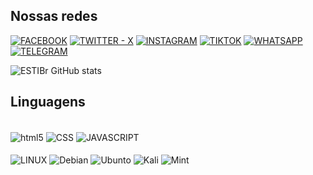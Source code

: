 ## Nossas redes

[![FACEBOOK](https://img.shields.io/badge/Facebook-1877F2?style=for-the-badge&logo=facebook&logoColor=white)](https://www.facebook.com/profile.php?id=61558816026193)
[![TWITTER - X](https://img.shields.io/badge/Twitter-1DA1F2?style=for-the-badge&logo=twitter&logoColor=white)](https://x.com/Franciscopajr?t=IUpEhGeJB9d3J005ctaCvg&s=09)
[![INSTAGRAM](https://img.shields.io/badge/Instagram-E4405F?style=for-the-badge&logo=instagram&logoColor=white)](https://www.instagram.com/engennharia_de_software_e_ti_b/)
[![TIKTOK](https://img.shields.io/badge/TikTok-000000?style=for-the-badge&logo=tiktok&logoColor=white)](https://www.tiktok.com/@engenhariadesoftwaretibr?_t=8mvY9HiXBfK&_r=1)
[![WHATSAPP](https://img.shields.io/badge/WhatsApp-25D366?style=for-the-badge&logo=whatsapp&logoColor=white)](https://chat.whatsapp.com/GHuODase2SrIhBBumR7Ozk)
[![TELEGRAM](https://img.shields.io/badge/Telegram-2CA5E0?style=for-the-badge&logo=telegram&logoColor=white)](https://t.me/+RtCincvKplMwYmEx)

![ESTIBr GitHub stats](https://github-readme-stats.vercel.app/api?username=ESTIBr&show_icons=true&theme=tokyonight)

## Linguagens 

<div style="display: inline_block"><br/>
  <img align="center" alt="html5" src="https://img.shields.io/badge/HTML5-E34F26?style=for-the-badge&logo=html5&logoColor=white"/>
  <img align="center" alt="CSS" src="https://img.shields.io/badge/CSS-239120?&style=for-the-badge&logo=css3&logoColor=white"/>
  <img align="center" alt="JAVASCRIPT" src="https://img.shields.io/badge/JavaScript-F7DF1E?style=for-the-badge&logo=javascript&logoColor=black"/>
</div>
<div style="display: inline_block"><br/>
  <img align="center" alt="LINUX" src="https://img.shields.io/badge/Linux-FCC624?style=for-the-badge&logo=linux&logoColor=black"/>
  <img align="center" alt="Debian" src="https://img.shields.io/badge/Debian-A81D33?style=for-the-badge&logo=debian&logoColor=white"/>
  <img align="center" alt="Ubunto" src="https://img.shields.io/badge/Ubuntu-E95420?style=for-the-badge&logo=ubuntu&logoColor=white"/>
  <img align="center" alt="Kali" src="https://img.shields.io/badge/Kali_Linux-557C94?style=for-the-badge&logo=kali-linux&logoColor=white"/>
  <img align="center" alt="Mint" src="https://img.shields.io/badge/Linux_Mint-87CF3E?style=for-the-badge&logo=linux-mint&logoColor=white"/>
</div><br/>

## 
